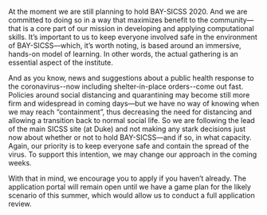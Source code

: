 At the moment we are still planning to hold BAY-SICSS 2020. And we are committed to doing so in a way that maximizes benefit to the community—that is a core part of our mission in developing and applying computational skills. It’s important to us to keep everyone involved safe in the environment of BAY-SICSS—which, it’s worth noting, is based around an immersive, hands-on model of learning. In other words, the actual gathering is an essential aspect of the institute.

And as you know, news and suggestions about a public health response to the coronavirus--now including shelter-in-place orders--come out fast. Policies around social distancing and quarantining may become still more firm and widespread in coming days—but we have no way of knowing when we may reach “containment”, thus decreasing the need for distancing and allowing a transition back to normal social life. So we are following the lead of the main SICSS site (at Duke) and not making any stark decisions just now about whether or not to hold BAY-SICSS—and if so, in what capacity. Again, our priority is to keep everyone safe and contain the spread of the virus. To support this intention, we may change our approach in the coming weeks. 

With that in mind, we encourage you to apply if you haven’t already. The application portal will remain open until we have a game plan for the likely scenario of this summer, which would allow us to conduct a full application review. 
